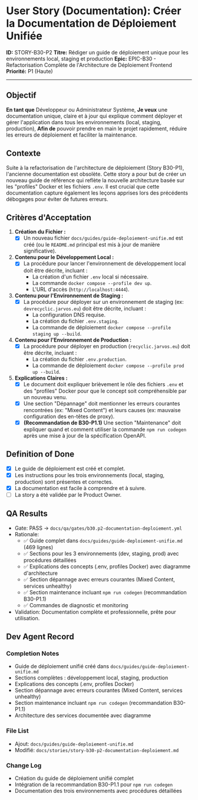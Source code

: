 # User Story (Documentation): Créer la Documentation de Déploiement Unifiée

**ID:** STORY-B30-P2
**Titre:** Rédiger un guide de déploiement unique pour les environnements local, staging et production
**Epic:** EPIC-B30 - Refactorisation Complète de l'Architecture de Déploiement Frontend
**Priorité:** P1 (Haute)

---

## Objectif

**En tant que** Développeur ou Administrateur Système,
**Je veux** une documentation unique, claire et à jour qui explique comment déployer et gérer l'application dans tous les environnements (local, staging, production),
**Afin de** pouvoir prendre en main le projet rapidement, réduire les erreurs de déploiement et faciliter la maintenance.

## Contexte

Suite à la refactorisation de l'architecture de déploiement (Story B30-P1), l'ancienne documentation est obsolète. Cette story a pour but de créer un nouveau guide de référence qui reflète la nouvelle architecture basée sur les "profiles" Docker et les fichiers `.env`. Il est crucial que cette documentation capture également les leçons apprises lors des précédents débogages pour éviter de futures erreurs.

## Critères d'Acceptation

1.  **Création du Fichier :**
    - [x] Un nouveau fichier `docs/guides/guide-deploiement-unifie.md` est créé (ou le `README.md` principal est mis à jour de manière significative).

2.  **Contenu pour le Développement Local :**
    - [x] La procédure pour lancer l'environnement de développement local doit être décrite, incluant :
        - La création d'un fichier `.env` local si nécessaire.
        - La commande `docker compose --profile dev up`.
        - L'URL d'accès (`http://localhost:4444`).

3.  **Contenu pour l'Environnement de Staging :**
    - [x] La procédure pour déployer sur un environnement de staging (ex: `devrecyclic.jarvos.eu`) doit être décrite, incluant :
        - La configuration DNS requise.
        - La création du fichier `.env.staging`.
        - La commande de déploiement `docker compose --profile staging up --build`.

4.  **Contenu pour l'Environnement de Production :**
    - [x] La procédure pour déployer en production (`recyclic.jarvos.eu`) doit être décrite, incluant :
        - La création du fichier `.env.production`.
        - La commande de déploiement `docker compose --profile prod up --build`.

5.  **Explications Claires :**
    - [x] Le document doit expliquer brièvement le rôle des fichiers `.env` et des "profiles" Docker pour que le concept soit compréhensible par un nouveau venu.
    - [x] Une section "Dépannage" doit mentionner les erreurs courantes rencontrées (ex: "Mixed Content") et leurs causes (ex: mauvaise configuration des en-têtes de proxy).
    - [x] **(Recommandation de B30-P1.1)** Une section "Maintenance" doit expliquer quand et comment utiliser la commande `npm run codegen` après une mise à jour de la spécification OpenAPI.

## Definition of Done

- [x] Le guide de déploiement est créé et complet.
- [x] Les instructions pour les trois environnements (local, staging, production) sont présentes et correctes.
- [x] La documentation est facile à comprendre et à suivre.
- [ ] La story a été validée par le Product Owner.

## QA Results

- Gate: PASS → `docs/qa/gates/b30.p2-documentation-deploiement.yml`
- Rationale: 
  - ✅ Guide complet dans `docs/guides/guide-deploiement-unifie.md` (469 lignes)
  - ✅ Sections pour les 3 environnements (dev, staging, prod) avec procédures détaillées
  - ✅ Explications des concepts (.env, profiles Docker) avec diagramme d'architecture
  - ✅ Section dépannage avec erreurs courantes (Mixed Content, services unhealthy)
  - ✅ Section maintenance incluant `npm run codegen` (recommandation B30-P1.1)
  - ✅ Commandes de diagnostic et monitoring
- Validation: Documentation complète et professionnelle, prête pour utilisation.

## Dev Agent Record

### Completion Notes
- Guide de déploiement unifié créé dans `docs/guides/guide-deploiement-unifie.md`
- Sections complètes : développement local, staging, production
- Explications des concepts (.env, profiles Docker)
- Section dépannage avec erreurs courantes (Mixed Content, services unhealthy)
- Section maintenance incluant `npm run codegen` (recommandation B30-P1.1)
- Architecture des services documentée avec diagramme

### File List
- Ajout: `docs/guides/guide-deploiement-unifie.md`
- Modifié: `docs/stories/story-b30-p2-documentation-deploiement.md`

### Change Log
- Création du guide de déploiement unifié complet
- Intégration de la recommandation B30-P1.1 pour `npm run codegen`
- Documentation des trois environnements avec procédures détaillées
